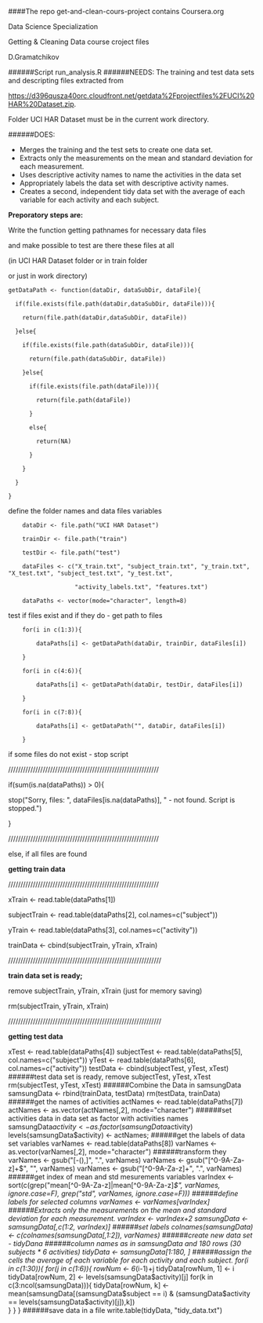 ####The repo get-and-clean-cours-project contains
Coursera.org

Data Science Specialization

Getting & Cleaning Data course croject files

D.Gramatchikov

######Script run_analysis.R
######NEEDS:
The training and test data sets and descripting files extracted from 

https://d396qusza40orc.cloudfront.net/getdata%2Fprojectfiles%2FUCI%20HAR%20Dataset.zip.

Folder UCI HAR Dataset must be in the current work directory.


######DOES:
* Merges the training and the test sets to create one data set.
* Extracts only the measurements on the mean and standard deviation for each measurement. 
* Uses descriptive activity names to name the activities in the data set
* Appropriately labels the data set with descriptive activity names. 
* Creates a second, independent tidy data set with the average of each variable for each activity and each subject. 

**Preporatory steps are:**

Write the function getting pathnames for necessary data files

and make possible to test are there these files at all

(in UCI HAR Dataset folder or in train folder

or just in work directory)

    getDataPath <- function(dataDir, dataSubDir, dataFile){

      if(file.exists(file.path(dataDir,dataSubDir, dataFile))){
  
        return(file.path(dataDir,dataSubDir, dataFile))
    
      }else{
  
        if(file.exists(file.path(dataSubDir, dataFile))){
    
          return(file.path(dataSubDir, dataFile))
      
        }else{
    
          if(file.exists(file.path(dataFile))){
      
            return(file.path(dataFile))
        
          }
      
          else{
      
            return(NA)
        
          }
      
        }
    
      }
  
    }


define the folder names and data files variables


        dataDir <- file.path("UCI HAR Dataset")

        trainDir <- file.path("train")

        testDir <- file.path("test")

        dataFiles <- c("X_train.txt", "subject_train.txt", "y_train.txt", "X_test.txt", "subject_test.txt", "y_test.txt", 

                       "activity_labels.txt", "features.txt")
               
        dataPaths <- vector(mode="character", length=8)


test if files exist and if they do - get path to files

        for(i in c(1:3)){

            dataPaths[i] <- getDataPath(dataDir, trainDir, dataFiles[i])
  
        }

        for(i in c(4:6)){

            dataPaths[i] <- getDataPath(dataDir, testDir, dataFiles[i])
  
        }

        for(i in c(7:8)){

            dataPaths[i] <- getDataPath("", dataDir, dataFiles[i])
  
        }


if some files do not exist - stop script

/////////////////////////////////////////////////////////////

if(sum(is.na(dataPaths)) > 0){

  stop("Sorry, files: ", dataFiles[is.na(dataPaths)], " - not found. Script is stopped.")
  
}

/////////////////////////////////////////////////////////////

else, if all files are found

**getting train data**

/////////////////////////////////////////////////////////////

xTrain <- read.table(dataPaths[1])

subjectTrain <- read.table(dataPaths[2], col.names=c("subject"))

yTrain <- read.table(dataPaths[3], col.names=c("activity"))

trainData <- cbind(subjectTrain, yTrain, xTrain)

//////////////////////////////////////////////////////////////

**train data set is ready;**

remove subjectTrain, yTrain, xTrain (just for memory saving)

rm(subjectTrain, yTrain, xTrain)

//////////////////////////////////////////////////////////////

**getting test data**

xTest <- read.table(dataPaths[4])
subjectTest <- read.table(dataPaths[5], col.names=c("subject"))
yTest <- read.table(dataPaths[6], col.names=c("activity"))
testData <- cbind(subjectTest, yTest, xTest)
######test data set is ready, remove subjectTest, yTest, xTest
rm(subjectTest, yTest, xTest)
######Combine the Data in samsungData
samsungData <- rbind(trainData, testData)
rm(testData, trainData)
######get the names of activities
actNames <- read.table(dataPaths[7])
actNames <- as.vector(actNames[,2], mode="character")
######set activities data in data set as factor with activities names
samsungData$activity <- as.factor(samsungData$activity)
levels(samsungData$activity) <- actNames;
######get the labels of data set variables
varNames <- read.table(dataPaths[8])
varNames <- as.vector(varNames[,2], mode="character")
######transform they
varNames <- gsub("[-(),]", ".", varNames)
varNames <- gsub("[^0-9A-Za-z]+$", "", varNames) 
varNames <- gsub("[^0-9A-Za-z]+", ".", varNames)
######get index of mean and std mesurements variables
varIndex <- sort(c(grep("mean[^0-9A-Za-z]|mean[^0-9A-Za-z]*$", varNames, ignore.case=F), grep("std", varNames, ignore.case=F)))
######define labels for selected columns
varNames <- varNames[varIndex]
######Extracts only the measurements on the mean and standard deviation for each measurement.
varIndex <- varIndex+2
samsungData <- samsungData[,c(1:2, varIndex)]
######set labels
colnames(samsungData) <- c(colnames(samsungData[,1:2]), varNames)
######create new data set - tidyDana 
######column names as in samsungData and 180 rows (30 subjects * 6 activities)
tidyData <- samsungData[1:180, ]
######assign the cells the average of each variable for each activity and each subject.
for(i in c(1:30)){
  for(j in c(1:6)){
    rowNum <- 6*(i-1)+j
    tidyData[rowNum, 1] <- i
    tidyData[rowNum, 2] <- levels(samsungData$activity)[j]
    for(k in c(3:ncol(samsungData))){
      tidyData[rowNum, k] <- mean(samsungData[(samsungData$subject == i) & (samsungData$activity == levels(samsungData$activity)[j]),k])      
    }
  }
}
######save data in a file
write.table(tidyData, "tidy_data.txt")
